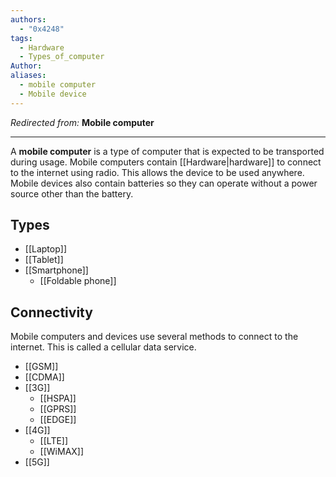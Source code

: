 ```yaml
---
authors:
  - "0x4248"
tags:
  - Hardware
  - Types_of_computer
Author: 
aliases:
  - mobile computer
  - Mobile device
---
```

*Redirected from:* **Mobile computer**
<hr>

A **mobile computer** is a type of computer that is expected to be transported during usage. Mobile computers contain [[Hardware|hardware]] to connect to the internet using radio. This allows the device to be used anywhere. Mobile devices also contain batteries so they can operate without a power source other than the battery.
## Types
- [[Laptop]]
- [[Tablet]]
- [[Smartphone]]
	- [[Foldable phone]]

## Connectivity
Mobile computers and devices use several methods to connect to the internet. This is called a cellular data service.
- [[GSM]]
- [[CDMA]]
- [[3G]]
	- [[HSPA]]
	- [[GPRS]]
	- [[EDGE]]
- [[4G]]
	- [[LTE]]
	- [[WiMAX]]
- [[5G]]
